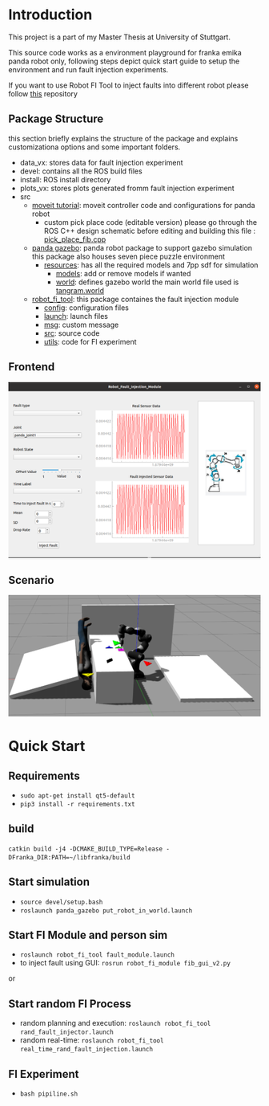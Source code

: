 # Introduction

This project is a part of my Master Thesis at University of Stuttgart. 

This source code works as a environment playground for franka emika panda robot only, following steps depict quick start guide to setup the environment and run fault injection experiments. 

If you want to use Robot FI Tool to inject faults into different robot please follow [this]() repository 



## Package Structure

this section briefly explains the structure of the package and explains customizationa options and some important folders.

- data_vx: stores data for fault injection experiment
- devel: contains all the ROS build files
- install: ROS install directory
- plots_vx: stores plots generated fromm fault injection experiment
- src
  - [moveit tutorial](src/moveit_tutorials/): moveit controller code and configurations for panda robot
    - custom pick place code (editable version) please go through the ROS C++ design schematic before editing and building this file : [pick_place_fib.cpp](src/moveit_tutorials/doc/pick_place/src/pick_place_fib.cpp)
  - [panda gazebo](src/panda-gazebo/): panda robot package  to support gazebo simulation this package also houses seven piece puzzle environment
    - [resources](src/panda-gazebo/panda_gazebo/resources/): has all the required models and 7pp sdf for simulation
      - [models](src/panda-gazebo/panda_gazebo/resources/models/): add or remove models if wanted
      - [world](src/panda-gazebo/panda_gazebo/resources/worlds/): defines gazebo world the main world file used is [tangram.world](src/panda-gazebo/panda_gazebo/resources/worlds/tangram.world)
  - [robot_fi_tool](src/robot_fi_tool/): this package containes the fault injection module
    - [config](src/robot_fi_tool/config/): configuration files
    - [launch](src/robot_fi_tool/launch/): launch files
    - [msg](src/robot_fi_tool/msg/): custom message
    - [src](src/robot_fi_tool/src/): source code
    - [utils](src/robot_fi_tool/utils/): code for FI experiment
  


## Frontend

![Frontend](plots/fault_injector_gui.png)



## Scenario

![Scenario](plot_v2/exp2_destruction.png)



# Quick Start

## Requirements
- `sudo apt-get install qt5-default`
- `pip3 install -r requirements.txt`

## build

`catkin build -j4 -DCMAKE_BUILD_TYPE=Release -DFranka_DIR:PATH=~/libfranka/build`

## Start simulation

- `source devel/setup.bash`
- `roslaunch panda_gazebo put_robot_in_world.launch`


## Start FI Module and person sim

- `roslaunch robot_fi_tool fault_module.launch`
- to inject fault using GUI: `rosrun robot_fi_module fib_gui_v2.py`

or 

## Start random FI Process

- random planning and execution: `roslaunch robot_fi_tool rand_fault_injector.launch`
- random real-time: `roslaunch robot_fi_tool real_time_rand_fault_injection.launch`


## FI Experiment

- `bash pipiline.sh`

